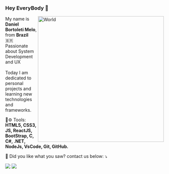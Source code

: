 ### Hey EveryBody 👋

<img src="https://www.pikpng.com/pngl/m/75-758785_mundo-da-tecnologia-png-sphere-clipart.png" min-width="400px" max-width="400px" width="400px" align="right" alt="World">

<p align="left"> 
  My name is <strong>Daniel Bortoleti Melo</strong>, from <strong>Brazil</strong> 🇧🇷<br>
  Passionate about System Development and UX<br><br>
  Today I am dedicated to personal projects and learning new technologies and frameworks.
</p>

<p align="left">
  💼⚙ Tools: <strong>HTML5, CSS3, JS, ReactJS, BootStrap, C, C#, .NET, NodeJs, VsCode, Git, GitHub.</strong> 
</p>
<p align="left">
  💌 Did you like what you saw? contact us below: ⤵️
</p>
<p align="left">
  <a href="https://www.linkedin.com/in/daniel-bortoleti-melo-67b153150/" alt="Linkedin">
  <img src="https://img.shields.io/badge/-Linkedin-0e76a8?style=flat-square&logo=Linkedin&logoColor=white&link=https://www.linkedin.com/in/daniel-bortoleti-melo-67b153150/" /></a>
  <a href="https://api.whatsapp.com/send?phone=5511958661314" alt="WhatsApp">
  <img src="https://img.shields.io/badge/-WhatsApp-25d366?style=flat-square&labelColor=25d366&logo=whatsapp&logoColor=white&link=https://api.whatsapp.com/send?phone=5511958661314"/></a>
</p>  
